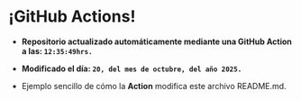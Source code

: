 # ¡GitHub Actions!
* **Repositorio actualizado automáticamente mediante una GitHub Action a las: `12:35:49hrs.`**
* **Modificado el día: `20, del mes de octubre, del año 2025.`**

* Ejemplo sencillo de cómo la **Action** modifica este archivo README.md.
